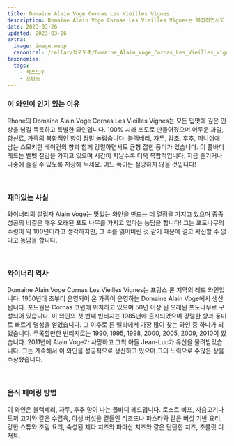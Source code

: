 ```yaml
---
title: Domaine Alain Voge Cornas Les Vieilles Vignes
description: Domaine Alain Voge Cornas Les Vieilles Vignes는 복잡하면서도 균형 잡힌 풍미 프로필을 제공하는 독특하고 흥미로운 론 와인입니다. 오래된 포도나무로 만든 이 와인은 강렬한 풍미와 향을 선사합니다. 짙은 과일, 스모크, 향신료, 흙 같은 미네랄의 향으로 풀바디입니다. 진정으로 기억에 남는 경험을 위해 좋아하는 식사와 함께 이 특별한 병을 즐기십시오.
date: 2023-03-26
updated: 2023-03-26
extra:
  image: image.webp
  canonical: /cellar/적포도주/Domaine_Alain_Voge_Cornas_Les_Vieilles_Vignes/index.md
taxonomies:
  tags: 
    - 적포도주
    - 프랑스
---
```


### 이 와인이 인기 있는 이유

Rhone의 Domaine Alain Voge Cornas Les Vieilles Vignes는 모든 입맛에 깊은 인상을 남길 독특하고 특별한 와인입니다. 100% 시라 포도로 만들어졌으며 어두운 과일, 향신료, 가죽의 복합적인 향이 정말 놀랍습니다. 블랙베리, 자두, 감초, 후추, 피니쉬에 남는 스모키한 베이컨의 향과 함께 강렬하면서도 균형 잡힌 풍미가 있습니다. 이 풀바디 레드는 벨벳 질감을 가지고 있으며 시간이 지날수록 더욱 복합적입니다. 지금 즐기거나 나중에 즐길 수 있도록 저장해 두세요. 어느 쪽이든 실망하지 않을 것입니다!

&nbsp;  

### 재미있는 사실

와이너리의 설립자 Alain Voge는 맛있는 와인을 만드는 데 열정을 가지고 있으며 종종 성공의 비결은 매우 오래된 포도 나무를 가지고 있다는 농담을 합니다! 그는 포도나무의 수령이 약 100년이라고 생각하지만, 그 수를 잃어버린 것 같기 때문에 결코 확신할 수 없다고 농담을 합니다.

&nbsp;  

### 와이너리 역사

Domaine Alain Voge Cornas Les Vieilles Vignes는 프랑스 론 지역의 레드 와인입니다. 1950년대 초부터 운영되어 온 가족이 운영하는 Domaine Alain Voge에서 생산됩니다. 포도원은 Cornas 코뮌에 위치하고 있으며 50년 이상 된 오래된 포도나무로 구성되어 있습니다. 이 와인의 첫 번째 빈티지는 1985년에 출시되었으며 강렬한 향과 풍미로 빠르게 명성을 얻었습니다. 그 이후로 론 밸리에서 가장 많이 찾는 와인 중 하나가 되었습니다. 주목할만한 빈티지로는 1990, 1995, 1998, 2000, 2005, 2009, 2010이 있습니다. 2011년에 Alain Voge가 사망하고 그의 아들 Jean-Luc가 유산을 물려받았습니다. 그는 계속해서 이 와인을 성공적으로 생산하고 있으며 그의 노력으로 수많은 상을 수상했습니다.

&nbsp;  

### 음식 페어링 방법

이 와인은 블랙베리, 자두, 후추 향이 나는 풀바디 레드입니다. 로스트 비프, 사슴고기나 토끼 고기와 같은 수렵육, 야생 버섯을 곁들인 리조또나 파스타와 같은 버섯 기반 요리, 강한 스튜와 조림 요리, 숙성된 체다 치즈와 파마산 치즈와 같은 단단한 치즈, 초콜릿 디저트.

&nbsp;  
